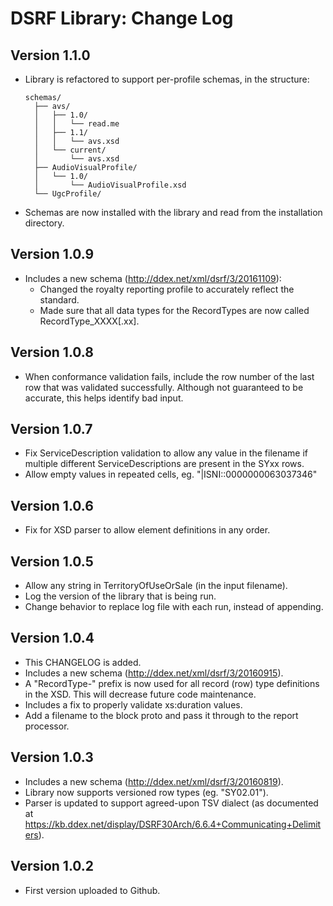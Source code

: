 # DSRF Library: Change Log

## Version 1.1.0
* Library is refactored to support per-profile schemas, in the structure:
    ```
    schemas/
      ├── avs/
      │   ├── 1.0/
      │   │   └── read.me
      │   ├── 1.1/
      │   │   └── avs.xsd
      │   └── current/
      │       └── avs.xsd
      ├── AudioVisualProfile/
      │   └── 1.0/
      │       └── AudioVisualProfile.xsd
      └── UgcProfile/
   ```
* Schemas are now installed with the library and read from the installation
  directory.


## Version 1.0.9
* Includes a new schema (http://ddex.net/xml/dsrf/3/20161109):
  * Changed the royalty reporting profile to accurately reflect the standard.
  * Made sure that all data types for the RecordTypes are now called RecordType_XXXX[.xx].


## Version 1.0.8
* When conformance validation fails, include the row number of the last row that
  was validated successfully. Although not guaranteed to be accurate, this helps
  identify bad input.


## Version 1.0.7
* Fix ServiceDescription validation to allow any value in the filename if
  multiple different ServiceDescriptions are present in the SYxx rows.
* Allow empty values in repeated cells, eg. "|ISNI::0000000063037346"


## Version 1.0.6
* Fix for XSD parser to allow element definitions in any order.


## Version 1.0.5
* Allow any string in TerritoryOfUseOrSale (in the input filename).
* Log the version of the library that is being run.
* Change behavior to replace log file with each run, instead of appending.


## Version 1.0.4
* This CHANGELOG is added.
* Includes a new schema (http://ddex.net/xml/dsrf/3/20160915).
* A "RecordType-" prefix is now used for all record (row) type definitions in the XSD. This will decrease future code maintenance.
* Includes a fix to properly validate xs:duration values.
* Add a filename to the block proto and pass it through to the report processor.


## Version 1.0.3
* Includes a new schema (http://ddex.net/xml/dsrf/3/20160819).
* Library now supports versioned row types (eg. "SY02.01").
* Parser is updated to support agreed-upon TSV dialect (as documented at https://kb.ddex.net/display/DSRF30Arch/6.6.4+Communicating+Delimiters).


## Version 1.0.2
* First version uploaded to Github.
